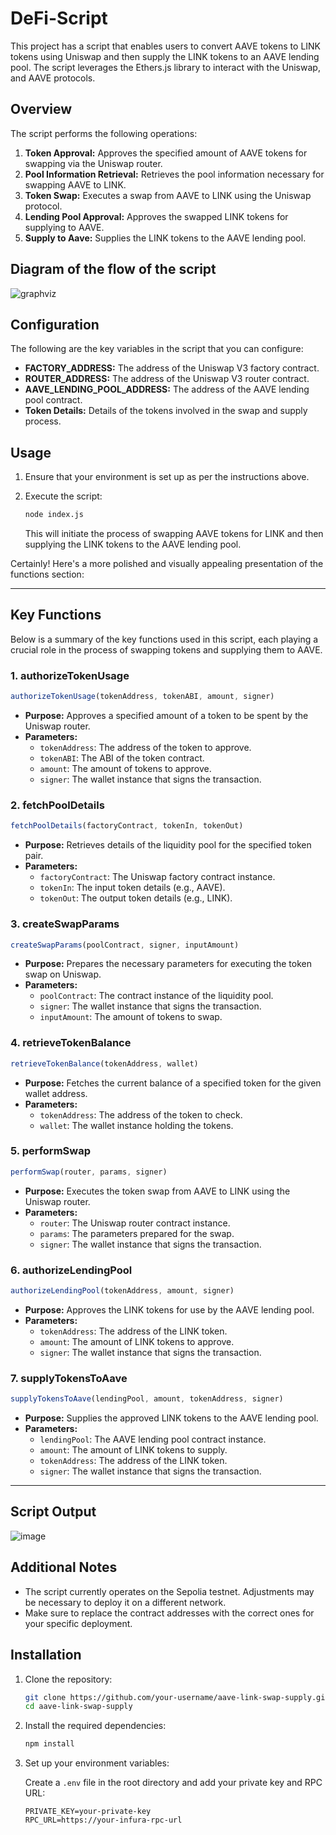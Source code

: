 # DeFi-Script
This project has a script that enables users to convert AAVE tokens to LINK tokens using Uniswap and then supply the LINK tokens to an AAVE lending pool. The script leverages the Ethers.js library to interact with the Uniswap, and AAVE protocols.

## Overview

The script performs the following operations:

1. **Token Approval:** Approves the specified amount of AAVE tokens for swapping via the Uniswap router.
2. **Pool Information Retrieval:** Retrieves the pool information necessary for swapping AAVE to LINK.
3. **Token Swap:** Executes a swap from AAVE to LINK using the Uniswap protocol.
4. **Lending Pool Approval:** Approves the swapped LINK tokens for supplying to AAVE.
5. **Supply to Aave:** Supplies the LINK tokens to the AAVE lending pool.

## Diagram of the flow of the script
![graphviz](https://github.com/user-attachments/assets/266d5e65-2511-43c9-9cb5-940201f59ad0)

## Configuration

The following are the key variables in the script that you can configure:

- **FACTORY_ADDRESS:** The address of the Uniswap V3 factory contract.
- **ROUTER_ADDRESS:** The address of the Uniswap V3 router contract.
- **AAVE_LENDING_POOL_ADDRESS:** The address of the AAVE lending pool contract.
- **Token Details:** Details of the tokens involved in the swap and supply process.

## Usage

1. Ensure that your environment is set up as per the instructions above.
2. Execute the script:

   ```bash
   node index.js
   ```

   This will initiate the process of swapping AAVE tokens for LINK and then supplying the LINK tokens to the AAVE lending pool.

Certainly! Here's a more polished and visually appealing presentation of the functions section:

---

## Key Functions

Below is a summary of the key functions used in this script, each playing a crucial role in the process of swapping tokens and supplying them to AAVE.

### 1. **authorizeTokenUsage**

```javascript
authorizeTokenUsage(tokenAddress, tokenABI, amount, signer)
```

- **Purpose:** Approves a specified amount of a token to be spent by the Uniswap router.
- **Parameters:**
  - `tokenAddress`: The address of the token to approve.
  - `tokenABI`: The ABI of the token contract.
  - `amount`: The amount of tokens to approve.
  - `signer`: The wallet instance that signs the transaction.

### 2. **fetchPoolDetails**

```javascript
fetchPoolDetails(factoryContract, tokenIn, tokenOut)
```

- **Purpose:** Retrieves details of the liquidity pool for the specified token pair.
- **Parameters:**
  - `factoryContract`: The Uniswap factory contract instance.
  - `tokenIn`: The input token details (e.g., AAVE).
  - `tokenOut`: The output token details (e.g., LINK).

### 3. **createSwapParams**

```javascript
createSwapParams(poolContract, signer, inputAmount)
```

- **Purpose:** Prepares the necessary parameters for executing the token swap on Uniswap.
- **Parameters:**
  - `poolContract`: The contract instance of the liquidity pool.
  - `signer`: The wallet instance that signs the transaction.
  - `inputAmount`: The amount of tokens to swap.

### 4. **retrieveTokenBalance**

```javascript
retrieveTokenBalance(tokenAddress, wallet)
```

- **Purpose:** Fetches the current balance of a specified token for the given wallet address.
- **Parameters:**
  - `tokenAddress`: The address of the token to check.
  - `wallet`: The wallet instance holding the tokens.

### 5. **performSwap**

```javascript
performSwap(router, params, signer)
```

- **Purpose:** Executes the token swap from AAVE to LINK using the Uniswap router.
- **Parameters:**
  - `router`: The Uniswap router contract instance.
  - `params`: The parameters prepared for the swap.
  - `signer`: The wallet instance that signs the transaction.

### 6. **authorizeLendingPool**

```javascript
authorizeLendingPool(tokenAddress, amount, signer)
```

- **Purpose:** Approves the LINK tokens for use by the AAVE lending pool.
- **Parameters:**
  - `tokenAddress`: The address of the LINK token.
  - `amount`: The amount of LINK tokens to approve.
  - `signer`: The wallet instance that signs the transaction.

### 7. **supplyTokensToAave**

```javascript
supplyTokensToAave(lendingPool, amount, tokenAddress, signer)
```

- **Purpose:** Supplies the approved LINK tokens to the AAVE lending pool.
- **Parameters:**
  - `lendingPool`: The AAVE lending pool contract instance.
  - `amount`: The amount of LINK tokens to supply.
  - `tokenAddress`: The address of the LINK token.
  - `signer`: The wallet instance that signs the transaction.

---

## Script Output
![image](https://github.com/user-attachments/assets/cb4e9922-fcb3-4ff4-ac9e-f0f89d680420)

## Additional Notes

- The script currently operates on the Sepolia testnet. Adjustments may be necessary to deploy it on a different network.
- Make sure to replace the contract addresses with the correct ones for your specific deployment.

## Installation

1. Clone the repository:

   ```bash
   git clone https://github.com/your-username/aave-link-swap-supply.git
   cd aave-link-swap-supply
   ```

2. Install the required dependencies:

   ```bash
   npm install
   ```

3. Set up your environment variables:

   Create a `.env` file in the root directory and add your private key and RPC URL:

   ```
   PRIVATE_KEY=your-private-key
   RPC_URL=https://your-infura-rpc-url
   ```
